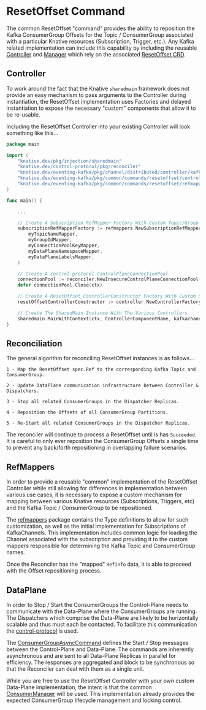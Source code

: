 # ResetOffset Command

The common ResetOffset "command" provides the ability to reposition the Kafka
ConsumerGroup Offsets for the Topic / ConsumerGroup associated with a particular
Knative resources (Subscription, Trigger, etc.). Any Kafka related
implementation can include this capability by including the reusable
[Controller](./controller/controller.go) and
[Manager](../../consumer/consumer_manager.go) which rely on the associated
[ResetOffset CRD](../../../../config/command/resources/RESET_OFFSET.md).

## Controller

To work around the fact that the Knative `sharedmain` framework does not provide
an easy mechanism to pass arguments to the Controller during instantiation, the
ResetOffset implementation uses Factories and delayed instantiation to expose
the necessary "custom" components that allow it to be re-usable.

Including the ResetOffset Controller into your existing Controller will look
something like this...

```go
package main

import (
	"knative.dev/pkg/injection/sharedmain"
	"knative.dev/control-protocol/pkg/reconciler"
	"knative.dev/eventing-kafka/pkg/channel/distributed/controller/kafkachannel"
	"knative.dev/eventing-kafka/pkg/common/commands/resetoffset/controller"
	"knative.dev/eventing-kafka/pkg/common/commands/resetoffset/refmappers"
)

func main() {

	...

	// Create A Subscription RefMapper Factory With Custom Topic/Group Naming
	subscriptionRefMapperFactory := refmappers.NewSubscriptionRefMapperFactory(
		myTopicNameMapper,
		myGroupIdMapper,
		myConnectionPoolKeyMapper,
		myDataPlaneNamespaceMapper,
		myDataPlaneLabelsMapper,
	)

	// Create A control-protocol ControlPlaneConnectionPool
	connectionPool := reconciler.NewInsecureControlPlaneConnectionPool()
	defer connectionPool.Close(ctx)

	// Create A ResetOffset ControllerConstructor Factory With Custom Subscription Ref Mapping
	resetOffsetControllerConstructor := controller.NewControllerFactory(subscriptionRefMapperFactory, connectionPool)

	// Create The SharedMain Instance With The Various Controllers
	sharedmain.MainWithContext(ctx, ControllerComponentName, kafkachannel.NewController, resetOffsetControllerConstructor)
}
```

## Reconciliation

The general algorithm for reconciling ResetOffset instances is as follows...

```
1 - Map the ResetOffset spec.Ref to the corresponding Kafka Topic and ConsumerGroup.

2 - Update DataPlane communication infrastructure between Controller & Dispatchers.

3 - Stop all related ConsumerGroups in the Dispatcher Replicas.

4 - Reposition the Offsets of all ConsumerGroup Partitions.

5 - Re-Start all related ConsumerGroups in the Dispatcher Replicas.
```

The reconciler will continue to process a ResetOffset until is has `Succeeded`.
It is careful to only ever reposition the ConsumerGroup Offsets a single time to
prevent any back/forth repositioning in overlapping failure scenarios.

## RefMappers

In order to provide a reusable "common" implementation of the ResetOffset
Controller while still allowing for differences in implementation between
various use cases, it is necessary to expose a custom mechanism for mapping
between various Knative resources (Subscriptions, Triggers, etc) and the Kafka
Topic / ConsumerGroup to be repositioned.

The [refmappers](./refmappers) package contains the Type definitions to allow
for such customization, as well as the initial implementation for Subscriptions
of KafkaChannels. This implementation includes common logic for loading the
Channel associated with the subscription and providing it to the custom mappers
responsible for determining the Kafka Topic and ConsumerGroup names.

Once the Reconciler has the "mapped" `RefInfo` data, it is able to proceed with
the Offset repositioning process.

## DataPlane

In order to Stop / Start the ConsumerGroups the Control-Plane needs to
communicate with the Data-Plane where the ConsumerGroups are running. The
Dispatchers which comprise the Data-Plane are likely to be horizontally scalable
and thus must each be contacted. To facilitate this communication the
[control-protocol](https://github.com/knative-sandbox/control-protocol) is used.

The [ConsumerGroupAsyncCommand](../../controlprotocol/commands/consumergroup.go)
defines the Start / Stop messages between the Control-Plane and Data-Plane. The
commands are inherently asynchronous and are sent to all Data-Plane Replicas in
parallel for efficiency. The responses are aggregated and block to be
synchronous so that the Reconciler can deal with them as a single unit.

While you are free to use the ResetOffset Controller with your own custom
Data-Plane implementation, the intent is that the common
[ConsumerManager](../../consumer/consumer_manager.go) will be used. This
implementation already provides the expected ConsumerGroup lifecycle management
and locking control.
